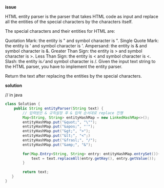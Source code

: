 **issue**

HTML entity parser is the parser that takes HTML code as input and replace all the entities of the special characters by the characters itself.

The special characters and their entities for HTML are:

Quotation Mark: the entity is &quot; and symbol character is ".
Single Quote Mark: the entity is &apos; and symbol character is '.
Ampersand: the entity is &amp; and symbol character is &.
Greater Than Sign: the entity is &gt; and symbol character is >.
Less Than Sign: the entity is &lt; and symbol character is <.
Slash: the entity is &frasl; and symbol character is /.
Given the input text string to the HTML parser, you have to implement the entity parser.

Return the text after replacing the entities by the special characters.

**solution**

//  in java

```java
class Solution {
    public String entityParser(String text) {
        // 입력받은 & 규칙설정 후 & 입력 순서대로 replace 진행
        Map<String, String> entityHashMap = new LinkedHashMap<>();
        entityHashMap.put("&quot;", "\"");
        entityHashMap.put("&apos;", "'");
        entityHashMap.put("&gt;", ">");
        entityHashMap.put("&lt;", "<";)
        entityHashMap.put("&frasl;", "/");
        entityHashMap.put("&amp;", "&");
		 
        for(Map.Entry<String, String> entry: entityHashMap.entrySet()){
            text = text.replaceAll(entry.getKey(), entry.getValue());
        }
        
        return text;
   } 
}
```



